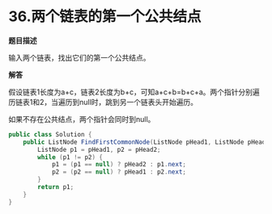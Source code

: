# 36.两个链表的第一个公共结点

**题目描述**

输入两个链表，找出它们的第一个公共结点。

**解答**

假设链表1长度为a+c，链表2长度为b+c，可知a+c+b=b+c+a。两个指针分别遍历链表1和2，当遍历到null时，跳到另一个链表头开始遍历。

如果不存在公共结点，两个指针会同时到null。

```java
public class Solution {
    public ListNode FindFirstCommonNode(ListNode pHead1, ListNode pHead2) {
        ListNode p1 = pHead1, p2 = pHead2;
        while (p1 != p2) {
            p1 = (p1 == null) ? pHead2 : p1.next;
            p2 = (p2 == null) ? pHead1 : p2.next;
        }
        return p1;
    }
}
```
